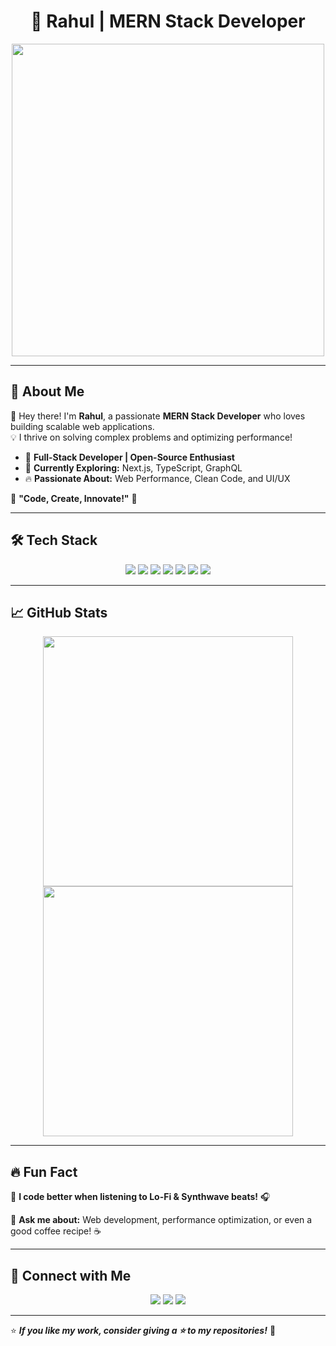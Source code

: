 <h1 align="center">🚀 Rahul | MERN Stack Developer</h1>

<p align="center">
  <img src="https://media.giphy.com/media/qgQUggAC3Pfv687qPC/giphy.gif" width="500"/>
</p>

---

## 🌟 About Me  
👋 Hey there! I'm **Rahul**, a passionate **MERN Stack Developer** who loves building scalable web applications.  
💡 I thrive on solving complex problems and optimizing performance!  

- 🚀 **Full-Stack Developer | Open-Source Enthusiast**  
- 📌 **Currently Exploring:** Next.js, TypeScript, GraphQL  
- 🔥 **Passionate About:** Web Performance, Clean Code, and UI/UX  

🎯 **"Code, Create, Innovate!"** 🚀  

---

## 🛠️ Tech Stack  
<p align="center">
  <img src="https://img.shields.io/badge/MongoDB-47A248?style=for-the-badge&logo=mongodb&logoColor=white"/>
  <img src="https://img.shields.io/badge/Express.js-000000?style=for-the-badge&logo=express&logoColor=white"/>
  <img src="https://img.shields.io/badge/React-61DAFB?style=for-the-badge&logo=react&logoColor=white"/>
  <img src="https://img.shields.io/badge/Node.js-339933?style=for-the-badge&logo=node.js&logoColor=white"/>
  <img src="https://img.shields.io/badge/Next.js-000000?style=for-the-badge&logo=nextdotjs&logoColor=white"/>
  <img src="https://img.shields.io/badge/TypeScript-3178C6?style=for-the-badge&logo=typescript&logoColor=white"/>
  <img src="https://img.shields.io/badge/GitHub-181717?style=for-the-badge&logo=github&logoColor=white"/>
</p>

---

## 📈 GitHub Stats  
<p align="center">
  <img src="https://github-readme-stats.vercel.app/api?username=rahull2509&show_icons=true&theme=tokyonight" width="400"/>
  <img src="https://github-readme-streak-stats.herokuapp.com/?user=rahull2509&theme=tokyonight" width="400"/>
</p>

---

## 🔥 Fun Fact  
🎵 **I code better when listening to Lo-Fi & Synthwave beats!** 🎧  

💬 **Ask me about:** Web development, performance optimization, or even a good coffee recipe! ☕  

---

## 🎯 Connect with Me  
<p align="center">
  <a href="https://github.com/rahull2509"><img src="https://img.shields.io/badge/GitHub-181717?style=for-the-badge&logo=github&logoColor=white"/></a>
  <a href="https://www.linkedin.com/in/rahull2509"><img src="https://img.shields.io/badge/LinkedIn-0077B5?style=for-the-badge&logo=linkedin&logoColor=white"/></a>
  <a href="mailto:rahull2509@gmail.com"><img src="https://img.shields.io/badge/Gmail-D14836?style=for-the-badge&logo=gmail&logoColor=white"/></a>
</p>

---

⭐ **_If you like my work, consider giving a ⭐ to my repositories!_** 🚀  
